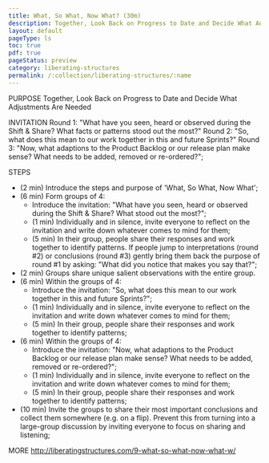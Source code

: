 ```yaml
---
title: What, So What, Now What? (30m)
description: Together, Look Back on Progress to Date and Decide What Adjustments Are Needed
layout: default
pageType: ls
toc: true
pdf: true
pageStatus: preview
category: liberating-structures
permalink: /:collection/liberating-structures/:name
---
```


PURPOSE
Together, Look Back on Progress to Date and Decide What Adjustments Are Needed

INVITATION
Round 1: "What have you seen, heard or observed during the Shift & Share? What facts or patterns stood out the most?"
Round 2: "So, what does this mean to our work together in this and future Sprints?"
Round 3: "Now, what adaptions to the Product Backlog or our release plan make sense? What needs to be added, removed or re-ordered?";

STEPS
- (2 min) Introduce the steps and purpose of 'What, So What, Now What';
- (6 min) Form groups of 4:
  - Introduce the invitation: "What have you seen, heard or observed during the Shift & Share? What stood out the most?";
  - (1 min) Individually and in silence, invite everyone to reflect on the invitation and write down whatever comes to mind for them;
  - (5 min) In their group, people share their responses and work together to identify patterns. If people jump to interpretations (round #2) or conclusions (round #3) gently bring them back the purpose of round #1 by asking: "What did you notice that makes you say that?";
- (2 min) Groups share unique salient observations with the entire group.
- (6 min) Within the groups of 4:
  - Introduce the invitation: "So, what does this mean to our work together in this and future Sprints?";
  - (1 min) Individually and in silence, invite everyone to reflect on the invitation and write down whatever comes to mind for them;
  - (5 min) In their group, people share their responses and work together to identify patterns;
- (6 min) Within the groups of 4:
  - Introduce the invitation: "Now, what adaptions to the Product Backlog or our release plan make sense? What needs to be added, removed or re-ordered?";
  - (1 min) Individually and in silence, invite everyone to reflect on the invitation and write down whatever comes to mind for them;
  - (5 min) In their group, people share their responses and work together to identify patterns;
- (10 min) Invite the groups to share their most important conclusions and collect them somewhere (e.g. on a flip). Prevent this from turning into a large-group discussion by inviting everyone to focus on sharing and listening;

MORE
http://liberatingstructures.com/9-what-so-what-now-what-w/